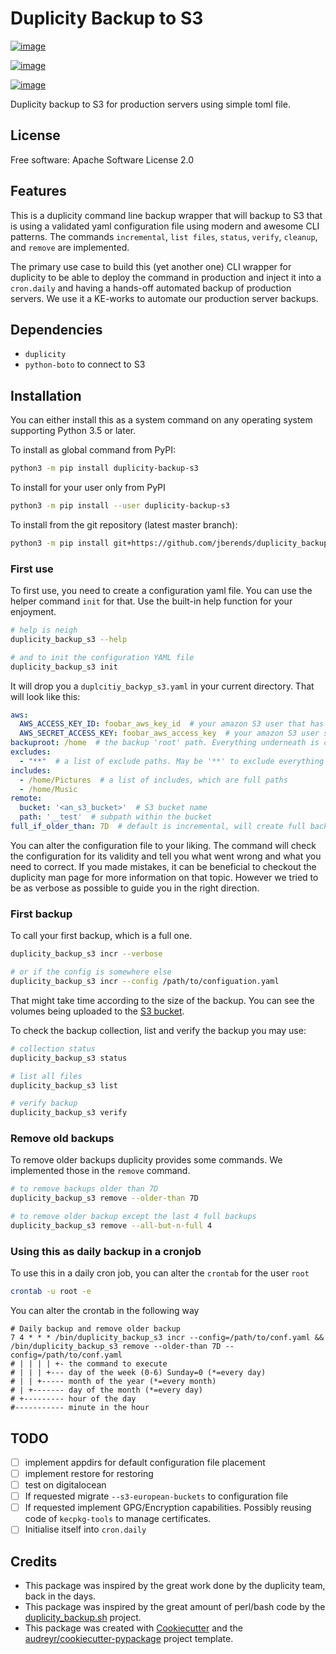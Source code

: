 # Duplicity Backup to S3

[![image](https://img.shields.io/pypi/v/duplicity_backup_s3.svg)](https://pypi.python.org/pypi/duplicity_backup_s3)

[![image](https://img.shields.io/travis/jberends/duplicity_backup.svg)](https://travis-ci.org/jberends/duplicity_backup)

[![image](https://pyup.io/repos/github/jberends/duplicity_backup/shield.svg)](https://pyup.io/repos/github/jberends/duplicity_backup)

Duplicity backup to S3 for production servers using simple toml file.

## License

Free software: Apache Software License 2.0

## Features

This is a duplicity command line backup wrapper that will backup to S3 that is using a validated yaml configuration file using modern and awesome CLI patterns. The commands `incremental`, `list files`, `status`, `verify`, `cleanup`, and `remove` are implemented.

The primary use case to build this (yet another one) CLI wrapper for duplicity to be able to deploy the command in production and inject it into a `cron.daily` and having a hands-off automated backup of production servers. We use it a KE-works to automate our production server backups.

## Dependencies

- `duplicity`
- `python-boto` to connect to S3

## Installation

You can either install this as a system command on any operating system supporting Python 3.5 or later.

To install as global command from PyPI:

```bash
python3 -m pip install duplicity-backup-s3
```

To install for your user only from PyPI

```bash
python3 -m pip install --user duplicity-backup-s3
```

To install from the git repository (latest master branch):

```bash
python3 -m pip install git+https://github.com/jberends/duplicity_backup.git#wheel=duplicity_backup_s3
```

### First use

To first use, you need to create a configuration yaml file. You can use the helper command `init` for that. Use the built-in help function for your enjoyment.

```bash
# help is neigh
duplicity_backup_s3 --help

# and to init the configuration YAML file
duplicity_backup_s3 init
```

It will drop you a `duplcitiy_backyp_s3.yaml` in your current directory. That will look like this:

```yaml
aws:
  AWS_ACCESS_KEY_ID: foobar_aws_key_id  # your amazon S3 user that has write right to a backup bucket
  AWS_SECRET_ACCESS_KEY: foobar_aws_access_key  # your amazon S3 user secret
backuproot: /home  # the backup 'root' path. Everything underneath is considered for backup.
excludes:
  - "**"  # a list of exclude paths. May be '**' to exclude everything except what you include
includes:
  - /home/Pictures  # a list of includes, which are full paths
  - /home/Music
remote:
  bucket: '<an_s3_bucket>'  # S3 bucket name
  path: '__test'  # subpath within the bucket
full_if_older_than: 7D  # default is incremental, will create full backup every 7Days.
```

You can alter the configuration file to your liking. The command will check the configuration for its validity and tell you what went wrong and what you need to correct. If you made mistakes, it can be beneficial to checkout the duplicity man page for more information on that topic. However we tried to be as verbose as possible to guide you in the right direction.

### First backup

To call your first backup, which is a full one.

```bash
duplicity_backup_s3 incr --verbose

# or if the config is somewhere else
duplicity_backup_s3 incr --config /path/to/configuation.yaml
```

That might take time according to the size of the backup.
You can see the volumes being uploaded to the [S3 bucket](https://s3.console.aws.amazon.com/s3/home).

To check the backup collection, list and verify the backup you may use:

```bash
# collection status
duplicity_backup_s3 status

# list all files
duplicity_backup_s3 list

# verify backup
duplicity_backup_s3 verify
```

### Remove old backups

To remove older backups duplicity provides some commands. We implemented those in the `remove` command. 

```bash
# to remove backups older than 7D
duplicity_backup_s3 remove --older-than 7D

# to remove older backup except the last 4 full backups
duplicity_backup_s3 remove --all-but-n-full 4
```

### Using this as daily backup in a cronjob

To use this in a daily cron job, you can alter the `crontab` for the user `root`

```bash
crontab -u root -e
```

You can alter the crontab in the following way

```text
# Daily backup and remove older backup
7 4 * * * /bin/duplicity_backup_s3 incr --config=/path/to/conf.yaml && /bin/duplicity_backup_s3 remove --older-than 7D --config=/path/to/conf.yaml
# | | | | +- the command to execute
# | | | +--- day of the week (0-6) Sunday=0 (*=every day)
# | | +----- month of the year (*=every month)
# | +------- day of the month (*=every day)
# +--------- hour of the day
#----------- minute in the hour
```

## TODO

- [ ] implement appdirs for default configuration file placement
- [ ] implement restore for restoring
- [ ] test on digitalocean
- [ ] If requested migrate `--s3-european-buckets` to configuration file
- [ ] If requested implement GPG/Encryption capabilities. Possibly reusing code of `kecpkg-tools` to manage certificates.
- [ ] Initialise itself into `cron.daily`

## Credits

- This package was inspired by the great work done by the duplicity team, back in the days.
- This package was inspired by the great amount of perl/bash code by the [duplicity_backup.sh](https://github.com/zertrin/duplicity-backup.sh) project.
- This package was created with [Cookiecutter](https://github.com/audreyr/cookiecutter) and the [audreyr/cookiecutter-pypackage](https://github.com/audreyr/cookiecutter-pypackage) project template.
